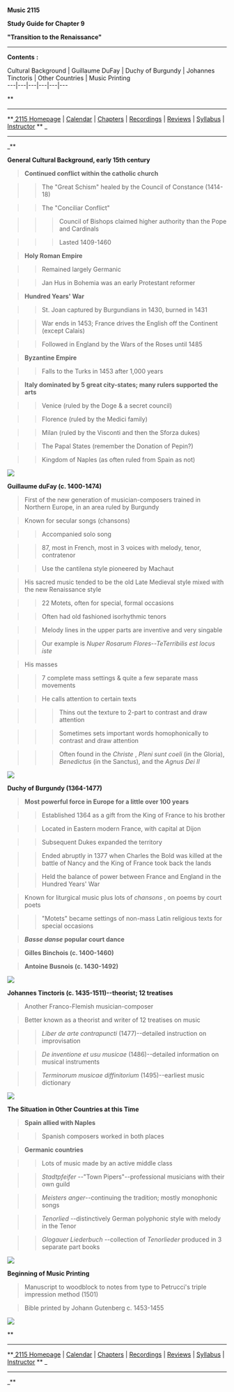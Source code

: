 **Music 2115**

**Study Guide for Chapter 9**

**"Transition to the Renaissance"**

* * *

**Contents** **:**

Cultural Background |  Guillaume DuFay |  Duchy of Burgundy |  Johannes
Tinctoris |  Other Countries |  Music Printing  
---|---|---|---|---|---  
  
**

* * *

**[ 2115 Homepage](../2115.html) | [Calendar](../2115calendar.html) |
[Chapters](../2115ChapterHandouts.html) | [Recordings](../2115Index.html) |
[Reviews](../2115review.html) | [Syllabus](../2115Syllabus.html) |
[Instructor](../../howell.html) ** _

* * *

_**

**General Cultural Background, early 15th century**

> **Continued conflict within the catholic church**

>

>> The "Great Schism" healed by the Council of Constance (1414-18)

>>

>> The "Conciliar Conflict"

>>

>>> Council of Bishops claimed higher authority than the Pope and Cardinals

>>>

>>> Lasted 1409-1460

>

> **Holy Roman Empire**

>

>> Remained largely Germanic

>>

>> Jan Hus in Bohemia was an early Protestant reformer

>

> **Hundred Years' War**

>

>> St. Joan captured by Burgundians in 1430, burned in 1431

>>

>> War ends in 1453; France drives the English off the Continent (except
Calais)

>>

>> Followed in England by the Wars of the Roses until 1485

>

> **Byzantine Empire**

>

>> Falls to the Turks in 1453 after 1,000 years

>

> **Italy dominated by 5 great city-states; many rulers supported the arts**

>

>> Venice (ruled by the Doge & a secret council)

>>

>> Florence (ruled by the Medici family)

>>

>> Milan (ruled by the Visconti and then the Sforza dukes)

>>

>> The Papal States (remember the Donation of Pepin?)

>>

>> Kingdom of Naples (as often ruled from Spain as not)

![](../../images/lryaroup.gif)

**Guillaume duFay (c. 1400-1474)**

> First of the new generation of musician-composers trained in Northern
Europe, in an area ruled by Burgundy

>

> Known for secular songs (chansons)

>

>> Accompanied solo song

>>

>> 87, most in French, most in 3 voices with melody, tenor, contratenor

>>

>> Use the cantilena style pioneered by Machaut

>

> His sacred music tended to be the old Late Medieval style mixed with the new
Renaissance style

>

>> 22 Motets, often for special, formal occasions

>>

>> Often had old fashioned isorhythmic tenors

>>

>> Melody lines in the upper parts are inventive and very singable

>>

>> Our example is _Nuper Rosarum Flores--TeTerribilis est locus iste_

>

> His masses

>

>> 7 complete mass settings & quite a few separate mass movements

>>

>> He calls attention to certain texts

>>

>>> Thins out the texture to 2-part to contrast and draw attention

>>>

>>> Sometimes sets important words homophonically to contrast and draw
attention

>>>

>>> Often found in the _Christe_ , _Pleni sunt coeli_ (in the Gloria),
_Benedictus_ (in the Sanctus), and the _Agnus Dei II_

![](../../images/lryaroup.gif)

**Duchy of Burgundy (1364-1477)**

> **Most powerful force in Europe for a little over 100 years**

>

>> Established 1364 as a gift from the King of France to his brother

>>

>> Located in Eastern modern France, with capital at Dijon

>>

>> Subsequent Dukes expanded the territory

>>

>> Ended abruptly in 1377 when Charles the Bold was killed at the battle of
Nancy and the King of France took back the lands

>>

>> Held the balance of power between France and England in the Hundred Years'
War

>

> Known for liturgical music plus lots of _chansons_ , on poems by court poets

>

>> "Motets" became settings of non-mass Latin religious texts for special
occasions

>

> **_Basse danse_ popular court dance**

>

> **Gilles Binchois (c. 1400-1460)**

>

> **Antoine Busnois (c. 1430-1492)**

![](../../images/lryaroup.gif)

**Johannes Tinctoris (c. 1435-1511)--theorist; 12 treatises**

> Another Franco-Flemish musician-composer

>

> Better known as a theorist and writer of 12 treatises on music

>

>> _Liber de arte contrapuncti_ (1477)--detailed instruction on improvisation

>>

>> _De inventione et usu musicae_ (1486)--detailed information on musical
instruments

>>

>> _Terminorum musicae diffinitorium_ (1495)--earliest music dictionary

![](../../images/lryaroup.gif)

**The Situation in Other Countries at this Time**

> **Spain allied with Naples**

>

>> Spanish composers worked in both places

>

> **Germanic countries**

>

>> Lots of music made by an active middle class

>>

>> _Stadtpfeifer_ \--"Town Pipers"--professional musicians with their own
guild

>>

>> _Meisters anger_\--continuing the tradition; mostly monophonic songs

>>

>> _Tenorlied_ \--distinctively German polyphonic style with melody in the
Tenor

>>

>> _Glogauer Liederbuch_ \--collection of _Tenorlieder_ produced in 3 separate
part books

![](../../images/lryaroup.gif)

**Beginning of Music Printing**

> Manuscript to woodblock to notes from type to Petrucci's triple impression
method (1501)

>

> Bible printed by Johann Gutenberg c. 1453-1455

![](../../images/lryaroup.gif)

**

* * *

**[ 2115 Homepage](../2115.html) | [Calendar](../2115calendar.html) |
[Chapters](../2115ChapterHandouts.html) | [Recordings](../2115Index.html) |
[Reviews](../2115review.html) | [Syllabus](../2115Syllabus.html) |
[Instructor](../../howell.html) ** _

* * *

_**

